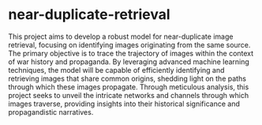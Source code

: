 # near-duplicate-retrieval
This project aims to develop a robust model for near-duplicate image retrieval, focusing on identifying images originating from the same source. The primary objective is to trace the trajectory of images within the context of war history and propaganda. By leveraging advanced machine learning techniques, the model will be capable of efficiently identifying and retrieving images that share common origins, shedding light on the paths through which these images propagate. Through meticulous analysis, this project seeks to unveil the intricate networks and channels through which images traverse, providing insights into their historical significance and propagandistic narratives.
